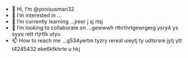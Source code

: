  - 👋 Hi, I’m @yonisusman32
- 👀 I’m interested in ...
- 🌱 I’m currently learning ...jreer j sj rtsj
- 💞️ I’m looking to collaborate on ...gewwwh rthrthrtgewrgerg ysry4 ys syyu rett rtjrttk utyu
- 📫 How to reach me ...g534yertm tyzry rereal uieytj ty udtsrsre jytj ytt
t4245432 eke6kfkhrte u hkj
<!---ryu
yonisusman32/yonisusman32 is a ✨ special ✨ repository because its `README.md` (this file) appears on your GitHub hrttr  profile.
You can click the Preview link to take a look at your changes.
--->
